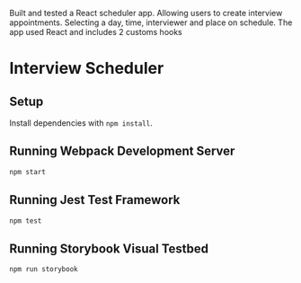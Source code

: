 Built and tested a React scheduler app. Allowing users to create interview appointments. Selecting a day, time, interviewer and place on schedule. The app used React and includes 2 customs hooks



# Interview Scheduler

## Setup

Install dependencies with `npm install`.

## Running Webpack Development Server

```sh
npm start
```

## Running Jest Test Framework

```sh
npm test
```

## Running Storybook Visual Testbed

```sh
npm run storybook
```
